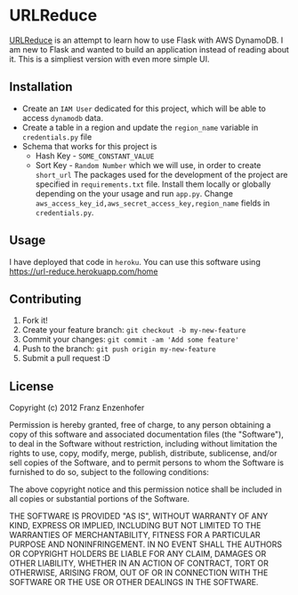 # URLReduce
[URLReduce](https://url-reduce.herokuapp.com) is an attempt to learn how to use Flask with AWS DynamoDB. I am new to Flask and wanted to build an application instead of reading about it. This is a simpliest version with even more simple UI. 

## Installation
* Create an `IAM User` dedicated for this project, which will be able to access `dynamodb` data.
* Create a table in a region and update the `region_name` variable in `credentials.py` file
* Schema that works for this project is 
	* Hash Key - `SOME_CONSTANT_VALUE`
	* Sort Key - `Random Number` which we will use, in order to create `short_url` 
The packages used for the development of the project are specified in `requirements.txt` file. Install them locally or globally depending on the your usage and run `app.py`. Change `aws_access_key_id,aws_secret_access_key,region_name` fields in `credentials.py`. 

## Usage
I have deployed that code in `heroku`. You can use this software using https://url-reduce.herokuapp.com/home

## Contributing
1. Fork it!
2. Create your feature branch: `git checkout -b my-new-feature`
3. Commit your changes: `git commit -am 'Add some feature'`
4. Push to the branch: `git push origin my-new-feature`
5. Submit a pull request :D

## License
Copyright (c) 2012 Franz Enzenhofer

Permission is hereby granted, free of charge, to any person obtaining a copy of this software and associated documentation files (the "Software"), to deal in the Software without restriction, including without limitation the rights to use, copy, modify, merge, publish, distribute, sublicense, and/or sell copies of the Software, and to permit persons to whom the Software is furnished to do so, subject to the following conditions:

The above copyright notice and this permission notice shall be included in all copies or substantial portions of the Software.

THE SOFTWARE IS PROVIDED "AS IS", WITHOUT WARRANTY OF ANY KIND, EXPRESS OR IMPLIED, INCLUDING BUT NOT LIMITED TO THE WARRANTIES OF MERCHANTABILITY, FITNESS FOR A PARTICULAR PURPOSE AND NONINFRINGEMENT. IN NO EVENT SHALL THE AUTHORS OR COPYRIGHT HOLDERS BE LIABLE FOR ANY CLAIM, DAMAGES OR OTHER LIABILITY, WHETHER IN AN ACTION OF CONTRACT, TORT OR OTHERWISE, ARISING FROM, OUT OF OR IN CONNECTION WITH THE SOFTWARE OR THE USE OR OTHER DEALINGS IN THE SOFTWARE.
